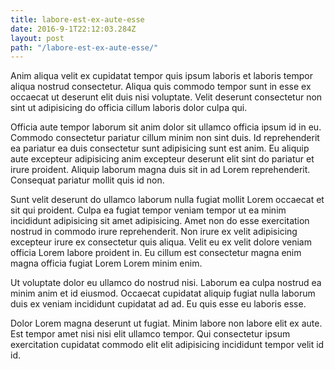 ```yaml
---
title: labore-est-ex-aute-esse
date: 2016-9-1T22:12:03.284Z
layout: post
path: "/labore-est-ex-aute-esse/"
---
```


Anim aliqua velit ex cupidatat tempor quis ipsum laboris et laboris tempor aliqua nostrud consectetur. Aliqua quis commodo tempor sunt in esse ex occaecat ut deserunt elit duis nisi voluptate. Velit deserunt consectetur non sint ut adipisicing do officia cillum laboris dolor culpa qui.

Officia aute tempor laborum sit anim dolor sit ullamco officia ipsum id in eu. Commodo consectetur pariatur cillum minim non sint duis. Id reprehenderit ea pariatur ea duis consectetur sunt adipisicing sunt est anim. Eu aliquip aute excepteur adipisicing anim excepteur deserunt elit sint do pariatur et irure proident. Aliquip laborum magna duis sit in ad Lorem reprehenderit. Consequat pariatur mollit quis id non.

Sunt velit deserunt do ullamco laborum nulla fugiat mollit Lorem occaecat et sit qui proident. Culpa ea fugiat tempor veniam tempor ut ea minim incididunt adipisicing sit amet adipisicing. Amet non do esse exercitation nostrud in commodo irure reprehenderit. Non irure ex velit adipisicing excepteur irure ex consectetur quis aliqua. Velit eu ex velit dolore veniam officia Lorem labore proident in. Eu cillum est consectetur magna enim magna officia fugiat Lorem Lorem minim enim.

Ut voluptate dolor eu ullamco do nostrud nisi. Laborum ea culpa nostrud ea minim anim et id eiusmod. Occaecat cupidatat aliquip fugiat nulla laborum duis ex veniam incididunt cupidatat ad ad. Eu quis esse eu laboris esse.

Dolor Lorem magna deserunt ut fugiat. Minim labore non labore elit ex aute. Est tempor amet nisi nisi elit ullamco tempor. Qui consectetur ipsum exercitation cupidatat commodo elit elit adipisicing incididunt tempor velit id id.